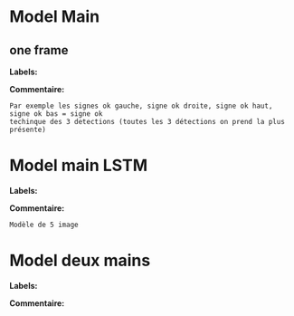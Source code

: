 
<h1>Model Main</h1>

<h2> one frame </h2>

__Labels:__

__Commentaire:__

    Par exemple les signes ok gauche, signe ok droite, signe ok haut, signe ok bas = signe ok
    techinque des 3 detections (toutes les 3 détections on prend la plus présente)





<h1>Model main LSTM</h1>

 
__Labels:__

__Commentaire:__

    Modèle de 5 image
  



<h1>Model deux mains</h1>


__Labels:__

__Commentaire:__






